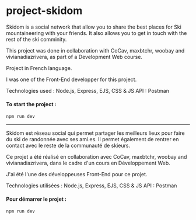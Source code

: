 # project-skidom

Skidom is a social network that allow you to share the best places for Ski mountaineering with your friends. It also allows you to get in touch with the rest of the ski comminity.

This project was done in collaboration with CoCav, maxbtchr, woobay and vivianadiazrivera, as part of a Development Web course.

Project in French language.

I was one of the Front-End developper for this project. 

Technologies used : Node.js, Express, EJS, CSS & JS
API : Postman

#### To start the project :

```sh
npm run dev
```


-------- 

Skidom est réseau social qui permet partager les meilleurs lieux pour faire du ski de randonnée avec ses ami.es. Il permet également de rentrer en contact avec le reste de la communauté de skieurs.

Ce projet a été réalisé en collaboration avec CoCav, maxbtchr, woobay and vivianadiazrivera, dans le cadre d'un cours en Développement Web.

J'ai été l'une des développeuses Front-End pour ce projet.

Technologies utilisées : Node.js, Express, EJS, CSS & JS
API : Postman

#### Pour démarrer le projet :

```sh
npm run dev
```

